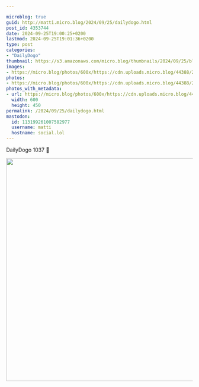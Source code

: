 ```yaml
---

microblog: true
guid: http://matti.micro.blog/2024/09/25/dailydogo.html
post_id: 4353744
date: 2024-09-25T19:00:25+0200
lastmod: 2024-09-25T19:01:36+0200
type: post
categories:
- "DailyDogo"
thumbnail: https://s3.amazonaws.com/micro.blog/thumbnails/2024/09/25/blog.martin-haehnel.de/fc54853bee611864471a5e4547fe4af6.png
images:
- https://micro.blog/photos/600x/https://cdn.uploads.micro.blog/44388/2024/5ceeba9e3b8943a88c88e7dfa7d4d49b.jpg
photos:
- https://micro.blog/photos/600x/https://cdn.uploads.micro.blog/44388/2024/5ceeba9e3b8943a88c88e7dfa7d4d49b.jpg
photos_with_metadata:
- url: https://micro.blog/photos/600x/https://cdn.uploads.micro.blog/44388/2024/5ceeba9e3b8943a88c88e7dfa7d4d49b.jpg
  width: 600
  height: 450
permalink: /2024/09/25/dailydogo.html
mastodon:
  id: 113199261007582977
  username: matti
  hostname: social.lol
---
```

DailyDogo 1037 🐶

<img src="https://micro.blog/photos/600x/https://blog.martin-haehnel.de/uploads/2024/5ceeba9e3b8943a88c88e7dfa7d4d49b.jpg" width="600" alt="" />
